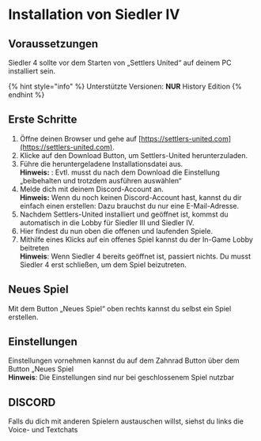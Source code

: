 # Installation von Siedler IV

## Voraussetzungen

Siedler 4 sollte vor dem Starten von „Settlers United“ auf deinem PC installiert sein.

{% hint style="info" %}
Unterstützte Versionen: **NUR** History Edition
{% endhint %}

## Erste Schritte

1. Öffne deinen Browser und gehe auf [https://settlers-united.com](https://settlers-united.com).
2. Klicke auf den Download Button, um Settlers-United herunterzuladen.
3. Führe die heruntergeladene Installationsdatei aus.\
   **Hinweis:** : Evtl. musst du nach dem Download die Einstellung „beibehalten und trotzdem ausführen auswählen“
4. Melde dich mit deinem Discord-Account an.\
   **Hinweis:** Wenn du noch keinen Discord-Account hast, kannst du dir einfach einen erstellen: Dazu brauchst du nur eine E-Mail-Adresse.
5. Nachdem Settlers-United installiert und geöffnet ist, kommst du automatisch in die Lobby für Siedler III und Siedler IV.
6. Hier findest du nun oben die offenen und laufenden Spiele.
7. Mithilfe eines Klicks auf ein offenes Spiel kannst du der In-Game Lobby beitreten\
   **Hinweis**: Wenn Siedler 4 bereits geöffnet ist, passiert nichts. Du musst Siedler 4 erst schließen, um dem Spiel beizutreten.

## Neues Spiel

Mit dem Button „Neues Spiel“ oben rechts kannst du selbst ein Spiel erstellen.

## Einstellungen

Einstellungen vornehmen kannst du auf dem Zahnrad Button über dem Button „Neues Spiel\
**Hinweis**: Die Einstellungen sind nur bei geschlossenem Spiel nutzbar

## DISCORD

Falls du dich mit anderen Spielern austauschen willst, siehst du links die Voice- und Textchats
